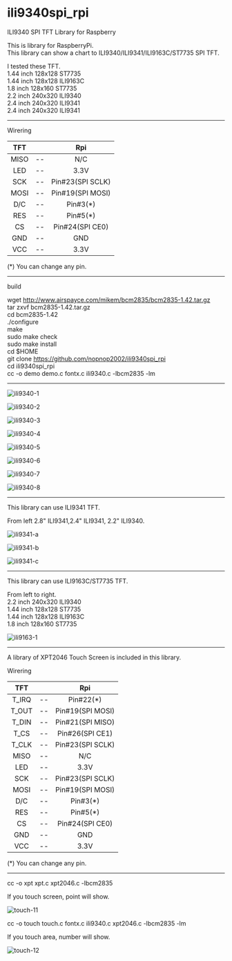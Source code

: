 # ili9340spi_rpi
ILI9340 SPI TFT Library for Raspberry


This is library for RaspberryPi.   
This library can show a chart to ILI9340/ILI9341/ILI9163C/ST7735 SPI TFT.   

I tested these TFT.   
1.44 inch 128x128 ST7735   
1.44 inch 128x128 ILI9163C   
1.8 inch 128x160 ST7735   
2.2 inch 240x320 ILI9340   
2.4 inch 240x320 ILI9341   
2.4 inch 240x320 ILI9341   

----

Wirering   

|TFT||Rpi|
|:-:|:-:|:-:|
|MISO|--|N/C|
|LED|--|3.3V|
|SCK|--|Pin#23(SPI SCLK)|
|MOSI|--|Pin#19(SPI MOSI)|
|D/C|--|Pin#3(*)|
|RES|--|Pin#5(*)|
|CS|--|Pin#24(SPI CE0)|
|GND|--|GND|
|VCC|--|3.3V|

(*) You can change any pin.   

----

build   

wget http://www.airspayce.com/mikem/bcm2835/bcm2835-1.42.tar.gz   
tar zxvf bcm2835-1.42.tar.gz   
cd bcm2835-1.42   
./configure   
make   
sudo make check   
sudo make install   
cd $HOME   
git clone https://github.com/nopnop2002/ili9340spi_rpi   
cd ili9340spi_rpi   
cc -o demo demo.c fontx.c ili9340.c -lbcm2835 -lm   

----

![ili9340-1](https://cloud.githubusercontent.com/assets/6020549/25006015/3dd4f15c-2096-11e7-82db-d444ee689cb0.JPG)

![ili9340-2](https://cloud.githubusercontent.com/assets/6020549/25006026/4d36b842-2096-11e7-9030-1d7455a23a53.JPG)

![ili9340-3](https://cloud.githubusercontent.com/assets/6020549/25006042/5c2b1992-2096-11e7-9ee8-e1a4fe2b1b03.JPG)

![ili9340-4](https://cloud.githubusercontent.com/assets/6020549/25006061/6ccffa24-2096-11e7-90bf-caebc15cf942.JPG)

![ili9340-5](https://cloud.githubusercontent.com/assets/6020549/25006078/80c4b5d8-2096-11e7-8c88-650f8df1699f.JPG)

![ili9340-6](https://cloud.githubusercontent.com/assets/6020549/25006148/b546b11c-2096-11e7-83ad-7352264bae70.JPG)

![ili9340-7](https://cloud.githubusercontent.com/assets/6020549/25006105/91e96e4e-2096-11e7-917a-81ca38ad3d6b.JPG)

![ili9340-8](https://cloud.githubusercontent.com/assets/6020549/25006128/a2f493ee-2096-11e7-9d3c-246cb6da658e.JPG)

----

This library can use ILI9341 TFT.   

From left 2.8" ILI9341,2.4" ILI9341, 2.2" ILI9340.   

![ili9341-a](https://cloud.githubusercontent.com/assets/6020549/25058072/db0b0de2-21b0-11e7-8fe1-8dc0496c3fed.JPG)

![ili9341-b](https://cloud.githubusercontent.com/assets/6020549/25058088/f733f38a-21b0-11e7-9c71-b861f7da0c19.JPG)

![ili9341-c](https://cloud.githubusercontent.com/assets/6020549/25058093/02f7680a-21b1-11e7-8f7c-578e6127ca7e.JPG)

----

This library can use ILI9163C/ST7735 TFT.   

From left to right.   
2.2 inch 240x320 ILI9340   
1.44 inch 128x128 ST7735   
1.44 inch 128x128 ILI9163C   
1.8 inch 128x160 ST7735   

![ili9163-1](https://user-images.githubusercontent.com/6020549/28749424-d9c5af2e-7501-11e7-9e3c-a88376ac015f.JPG)

----

A library of XPT2046 Touch Screen is included in this library.   

Wirering   

|TFT||Rpi|
|:-:|:-:|:-:|
|T_IRQ|--|Pin#22(*)|
|T_OUT|--|Pin#19(SPI MOSI)|
|T_DIN|--|Pin#21(SPI MISO)|
|T_CS|--|Pin#26(SPI CE1)|
|T_CLK|--|Pin#23(SPI SCLK)|
|MISO|--|N/C|
|LED|--|3.3V|
|SCK|--|Pin#23(SPI SCLK)|
|MOSI|--|Pin#19(SPI MOSI)|
|D/C|--|Pin#3(*)|
|RES|--|Pin#5(*)|
|CS|--|Pin#24(SPI CE0)|
|GND|--|GND|
|VCC|--|3.3V|

(*) You can change any pin.   

----

cc -o xpt xpt.c xpt2046.c -lbcm2835   

If you touch screen, point will show.   

![touch-11](https://cloud.githubusercontent.com/assets/6020549/25060732/9b4ccd2e-21df-11e7-9f08-0b7377a07f10.jpg)

cc -o touch touch.c fontx.c ili9340.c xpt2046.c -lbcm2835 -lm

If you touch area, number will show.   

![touch-12](https://cloud.githubusercontent.com/assets/6020549/25060736/af89c170-21df-11e7-9789-1705e81e4692.JPG)

